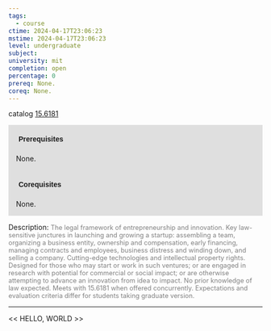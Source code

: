 ```yaml
---
tags:
  - course
ctime: 2024-04-17T23:06:23
mstime: 2024-04-17T23:06:23
level: undergraduate
subject: 
university: mit
completion: open
percentage: 0
prereq: None.
coreq: None.
---
```


catalog [15.6181](http://student.mit.edu/catalog/m15b.html#15.6181)

<span style="display: block; padding: 15px; background-color: rgb(100, 100, 100, 0.2);"><font id="m_prereq1210_0" style="display: block; font-family: Arial, sans-serif; font-weight: bold; padding: 5px">Prerequisites</font><br><span id="prereq1210_0">None.</span></span>
<span style="display: block; padding: 15px; background-color: rgb(100, 100, 100, 0.2);"><font id="m_coreq1210_0" style="display: block; font-family: Arial, sans-serif; font-weight: bold; padding: 5px">Corequisites</font><br><span id="coreq1210_0">None.</span></span>

<font style="">Description:</font>
<font style="color: grey; font-size: 0.8rem;">The legal framework of entrepreneurship and innovation. Key law-sensitive junctures in launching and growing a startup: assembling a team, organizing a business entity, ownership and compensation, early financing, managing contracts and employees, business distress and winding down, and selling a company. Cutting-edge technologies and intellectual property rights. Designed for those who may start or work in such ventures; or are engaged in research with potential for commercial or social impact; or are otherwise attempting to advance an innovation from idea to impact. No prior knowledge of law expected. Meets with 15.6181 when offered concurrently. Expectations and evaluation criteria differ for students taking graduate version.</font>



---

<< HELLO, WORLD >>
